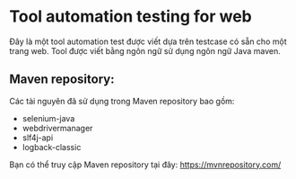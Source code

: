 # Tool automation testing for web
Đây là một tool automation test được viết dựa trên testcase có sẵn cho một trang web. Tool được viết bằng ngôn ngữ sử dụng ngôn ngữ Java maven.

## Maven repository:
Các tài nguyên đã sử dụng trong Maven repository bao gồm:
- selenium-java
- webdrivermanager
- slf4j-api
- logback-classic

Bạn có thể truy cập Maven repository tại đây: https://mvnrepository.com/
